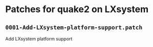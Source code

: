 # Patches for quake2 on LXsystem

## `0001-Add-LXsystem-platform-support.patch`

Add LXsystem platform support


